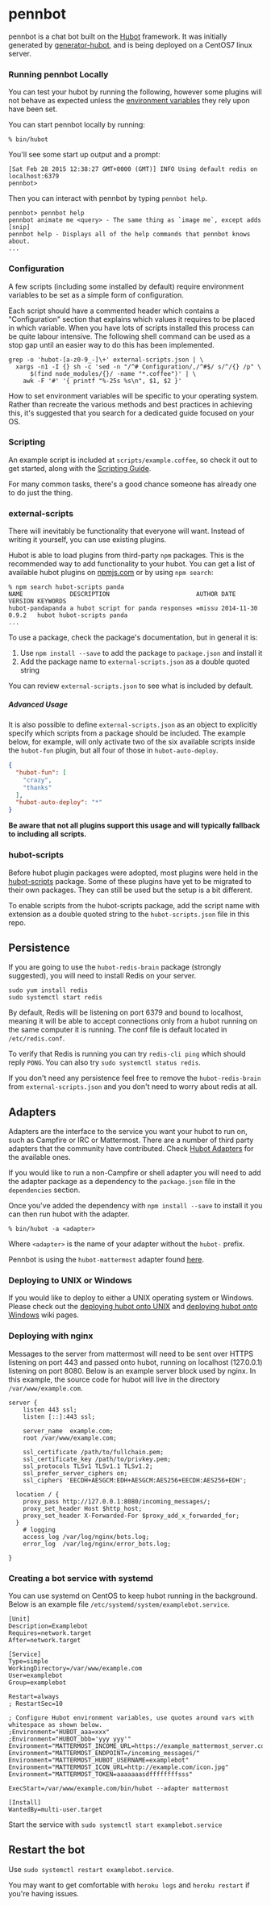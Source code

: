 # pennbot

pennbot is a chat bot built on the [Hubot][hubot] framework. It was
initially generated by [generator-hubot][generator-hubot], and is being deployed
on a CentOS7 linux server.

[hubot]: http://hubot.github.com
[generator-hubot]: https://github.com/github/generator-hubot

### Running pennbot Locally

You can test your hubot by running the following, however some plugins will not
behave as expected unless the [environment variables](#configuration) they rely
upon have been set.

You can start pennbot locally by running:

    % bin/hubot

You'll see some start up output and a prompt:

    [Sat Feb 28 2015 12:38:27 GMT+0000 (GMT)] INFO Using default redis on localhost:6379
    pennbot>

Then you can interact with pennbot by typing `pennbot help`.

    pennbot> pennbot help
    pennbot animate me <query> - The same thing as `image me`, except adds [snip]
    pennbot help - Displays all of the help commands that pennbot knows about.
    ...

### Configuration

A few scripts (including some installed by default) require environment
variables to be set as a simple form of configuration.

Each script should have a commented header which contains a "Configuration"
section that explains which values it requires to be placed in which variable.
When you have lots of scripts installed this process can be quite labour
intensive. The following shell command can be used as a stop gap until an
easier way to do this has been implemented.

    grep -o 'hubot-[a-z0-9_-]\+' external-scripts.json | \
      xargs -n1 -I {} sh -c 'sed -n "/^# Configuration/,/^#$/ s/^/{} /p" \
          $(find node_modules/{}/ -name "*.coffee")' | \
        awk -F '#' '{ printf "%-25s %s\n", $1, $2 }'

How to set environment variables will be specific to your operating system.
Rather than recreate the various methods and best practices in achieving this,
it's suggested that you search for a dedicated guide focused on your OS.

### Scripting

An example script is included at `scripts/example.coffee`, so check it out to
get started, along with the [Scripting Guide][scripting-docs].

For many common tasks, there's a good chance someone has already one to do just
the thing.

[scripting-docs]: https://github.com/github/hubot/blob/master/docs/scripting.md

### external-scripts

There will inevitably be functionality that everyone will want. Instead of
writing it yourself, you can use existing plugins.

Hubot is able to load plugins from third-party `npm` packages. This is the
recommended way to add functionality to your hubot. You can get a list of
available hubot plugins on [npmjs.com][npmjs] or by using `npm search`:

    % npm search hubot-scripts panda
    NAME             DESCRIPTION                        AUTHOR DATE       VERSION KEYWORDS
    hubot-pandapanda a hubot script for panda responses =missu 2014-11-30 0.9.2   hubot hubot-scripts panda
    ...


To use a package, check the package's documentation, but in general it is:

1. Use `npm install --save` to add the package to `package.json` and install it
2. Add the package name to `external-scripts.json` as a double quoted string

You can review `external-scripts.json` to see what is included by default.

##### Advanced Usage

It is also possible to define `external-scripts.json` as an object to
explicitly specify which scripts from a package should be included. The example
below, for example, will only activate two of the six available scripts inside
the `hubot-fun` plugin, but all four of those in `hubot-auto-deploy`.

```json
{
  "hubot-fun": [
    "crazy",
    "thanks"
  ],
  "hubot-auto-deploy": "*"
}
```

**Be aware that not all plugins support this usage and will typically fallback
to including all scripts.**

[npmjs]: https://www.npmjs.com

### hubot-scripts

Before hubot plugin packages were adopted, most plugins were held in the
[hubot-scripts][hubot-scripts] package. Some of these plugins have yet to be
migrated to their own packages. They can still be used but the setup is a bit
different.

To enable scripts from the hubot-scripts package, add the script name with
extension as a double quoted string to the `hubot-scripts.json` file in this
repo.

[hubot-scripts]: https://github.com/github/hubot-scripts

##  Persistence

If you are going to use the `hubot-redis-brain` package (strongly suggested),
you will need to install Redis on your server.

```
sudo yum install redis
sudo systemctl start redis
```

By default, Redis will be listening on port 6379 and bound to localhost, meaning
it will be able to accept connections only from a hubot running on the same computer it
is running. The conf file is default located in `/etc/redis.conf`.

To verify that Redis is running you can try `redis-cli ping` which should 
reply `PONG`. You can also try `sudo systemctl status redis`. 

If you don't need any persistence feel free to remove the `hubot-redis-brain`
from `external-scripts.json` and you don't need to worry about redis at all.


## Adapters

Adapters are the interface to the service you want your hubot to run on, such
as Campfire or IRC or Mattermost. There are a number of third party adapters that the
community have contributed. Check [Hubot Adapters][hubot-adapters] for the
available ones.

If you would like to run a non-Campfire or shell adapter you will need to add
the adapter package as a dependency to the `package.json` file in the
`dependencies` section.

Once you've added the dependency with `npm install --save` to install it you
can then run hubot with the adapter.

    % bin/hubot -a <adapter>

Where `<adapter>` is the name of your adapter without the `hubot-` prefix.

Pennbot is using the `hubot-mattermost` adapter found [here][hubot-mattermost].

[hubot-adapters]: https://github.com/github/hubot/blob/master/docs/adapters.md
[hubot-mattermost]: https://github.com/renanvicente/hubot-mattermost


### Deploying to UNIX or Windows

If you would like to deploy to either a UNIX operating system or Windows.
Please check out the [deploying hubot onto UNIX][deploy-unix] and [deploying
hubot onto Windows][deploy-windows] wiki pages.

[heroku-node-docs]: http://devcenter.heroku.com/articles/node-js
[deploy-heroku]: https://github.com/github/hubot/blob/master/docs/deploying/heroku.md
[deploy-unix]: https://github.com/github/hubot/blob/master/docs/deploying/unix.md
[deploy-windows]: https://github.com/github/hubot/blob/master/docs/deploying/windows.md

### Deploying with nginx

Messages to the server from mattermost will need to be sent over HTTPS listening on port 443
and passed onto hubot, running on localhost (127.0.0.1) listening on port 8080. Below is an example server block used by nginx.
In this example, the source code for hubot will live in the directory `/var/www/example.com`.
```
server {
    listen 443 ssl;
    listen [::]:443 ssl;

    server_name  example.com;
    root /var/www/example.com;

    ssl_certificate /path/to/fullchain.pem;
    ssl_certificate_key /path/to/privkey.pem;
    ssl_protocols TLSv1 TLSv1.1 TLSv1.2;
    ssl_prefer_server_ciphers on;
    ssl_ciphers 'EECDH+AESGCM:EDH+AESGCM:AES256+EECDH:AES256+EDH';

  location / {
    proxy_pass http://127.0.0.1:8080/incoming_messages/;
    proxy_set_header Host $http_host;
    proxy_set_header X-Forwarded-For $proxy_add_x_forwarded_for;
  }
    # logging
    access_log /var/log/nginx/bots.log;
    error_log  /var/log/nginx/error_bots.log;

}
```


### Creating a bot service with systemd

You can use systemd on CentOS to keep hubot running in the background. Below
is an example file `/etc/systemd/system/examplebot.service`.

```
[Unit]
Description=Examplebot
Requires=network.target
After=network.target

[Service]
Type=simple
WorkingDirectory=/var/www/example.com
User=examplebot
Group=examplebot

Restart=always
; RestartSec=10

; Configure Hubot environment variables, use quotes around vars with whitespace as shown below.
;Environment="HUBOT_aaa=xxx"
;Environment="HUBOT_bbb='yyy yyy'"
Environment="MATTERMOST_INCOME_URL=https://example_mattermost_server.com/hooks/your_webhook"
Environment="MATTERMOST_ENDPOINT=/incoming_messages/"
Environment="MATTERMOST_HUBOT_USERNAME=examplebot"
Environment="MATTERMOST_ICON_URL=http://example.com/icon.jpg"
Environment="MATTERMOST_TOKEN=aaaaaaasdffffffffsss"

ExecStart=/var/www/example.com/bin/hubot --adapter mattermost

[Install]
WantedBy=multi-user.target
```

Start the service with `sudo systemctl start examplebot.service`

## Restart the bot

Use `sudo systemctl restart examplebot.service`.

You may want to get comfortable with `heroku logs` and `heroku restart` if
you're having issues.

